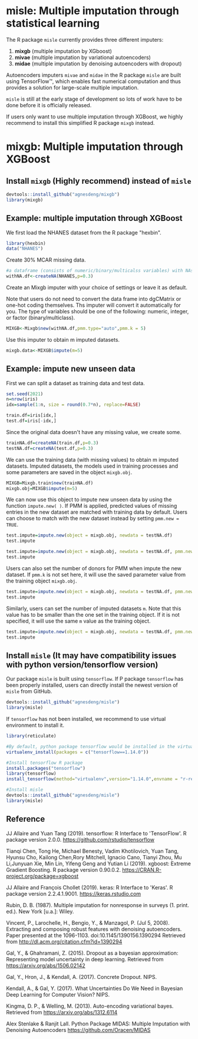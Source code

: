 # misle:  Multiple imputation through statistical learning

The R package `misle` currently provides three different imputers: 
1. **mixgb** (multiple imputation by XGboost)
2. **mivae** (multiple imputation by variational autoencoders)
3. **midae** (multiple imputation by denoising autoencoders with dropout)

Autoencoders imputers `mivae` and `midae` in the R package `misle` are built using TensorFlow™, which enables fast numerical computation and thus provides a solution for large-scale multiple imputation.

`misle` is still at the early stage of development so lots of work have to be done before it is officially released. 


If users only want to use multiple imputation through XGBoost, we highly recommend to install this simplified R package `mixgb` instead. 

# mixgb: Multiple imputation through XGBoost

## Install `mixgb` (Highly recommend) instead of  `misle`
```r
devtools::install_github("agnesdeng/mixgb")
library(mixgb)
```

## Example: multiple imputation through XGBoost

We first load the NHANES dataset from the R package "hexbin".
``` r
library(hexbin)
data("NHANES")
```

Create 30% MCAR missing data.
``` r
#a dataframe (consists of numeric/binary/multicalss variables) with NAs
withNA.df<-createNA(NHANES,p=0.3)
```

Create an Mixgb imputer with your choice of settings or leave it as default.

Note that users do not need to convert the data frame into dgCMatrix or one-hot coding themselves. Ths imputer will convert it automatically for you. The type of variables should be one of the following: numeric, integer, or factor (binary/multiclass).
``` r
MIXGB<-Mixgb$new(withNA.df,pmm.type="auto",pmm.k = 5)
```

Use this imputer to obtain m imputed datasets.
``` r
mixgb.data<-MIXGB$impute(m=5)
``` 
## Example: impute new unseen data
First we can split a dataset as training data and test data.
``` r
set.seed(2021)
n=nrow(iris)
idx=sample(1:n, size = round(0.7*n), replace=FALSE)

train.df=iris[idx,]
test.df=iris[-idx,]
```

Since the original data doesn't have any missing value, we create some.
``` r
trainNA.df=createNA(train.df,p=0.3)
testNA.df=createNA(test.df,p=0.3)
```

We can use the training data (with missing values) to obtain m imputed datasets. Imputed datasets, the models used in training processes and some parameters are saved in the object `mixgb.obj`.

``` r
MIXGB=Mixgb.train$new(trainNA.df)
mixgb.obj=MIXGB$impute(m=5)
```
We can now use this object to impute new unseen data by using the function `impute.new( )`.  If PMM is applied, predicted values of missing entries in the new dataset are matched with training data by default. Users can choose to match with the new dataset instead by setting `pmm.new = TRUE`.

``` r
test.impute=impute.new(object = mixgb.obj, newdata = testNA.df)
test.impute
```

``` r
test.impute=impute.new(object = mixgb.obj, newdata = testNA.df, pmm.new = TRUE)
test.impute
```
Users can also set the number of donors for PMM when impute the new dataset. If  `pmm.k` is not set here, it will use the saved parameter value from the training object  `mixgb.obj`.

``` r
test.impute=impute.new(object = mixgb.obj, newdata = testNA.df, pmm.new = TRUE, pmm.k=3)
test.impute
```

Similarly, users can set the number of imputed datasets `m`.  Note that this value has to be smaller than the one set in the training object. If it is not specified, it will use the same `m` value as the training object.

``` r
test.impute=impute.new(object = mixgb.obj, newdata = testNA.df, pmm.new = TRUE, m=4)
test.impute
```




## Install `misle` (It may have compatibility issues with python version/tensorflow version) 

Our package  `misle`  is built using `tensorflow`.  If P package  `tensorflow`  has been properly installed, users can directly install the newest version of  `misle`  from GitHub.

``` r
devtools::install_github("agnesdeng/misle")
library(misle)
```

If  `tensorflow` has not been installed, we recommend to use virtual environment to install it.

``` r
library(reticulate)

#By default, python package tensorflow would be installed in the virtual environment named 'r-reticulate' 
virtualenv_install(packages = c("tensorflow==1.14.0"))

#Install tensorflow R package
install.packages("tensorflow")
library(tensorflow)
install_tensorflow(method="virtualenv",version="1.14.0",envname = "r-reticulate")

#Install misle 
devtools::install_github("agnesdeng/misle")
library(misle)

```



## Reference
JJ Allaire and Yuan Tang (2019). tensorflow: R Interface to 'TensorFlow'. R package version 2.0.0. https://github.com/rstudio/tensorflow

Tianqi Chen, Tong He, Michael Benesty, Vadim Khotilovich, Yuan Tang, Hyunsu Cho, Kailong Chen,Rory Mitchell, Ignacio Cano, Tianyi Zhou, Mu Li,Junyuan Xie, Min Lin, Yifeng Geng and Yutian Li (2019). xgboost: Extreme Gradient Boosting. R package version 0.90.0.2. https://CRAN.R-project.org/package=xgboost

JJ Allaire and François Chollet (2019). keras: R Interface to 'Keras'. R package version 2.2.4.1.9001. https://keras.rstudio.com

Rubin, D. B. (1987). Multiple imputation for nonresponse in surveys (1. print. ed.). New York [u.a.]: Wiley.

Vincent, P., Larochelle, H., Bengio, Y., \& Manzagol, P. (Jul 5, 2008). Extracting and composing robust features with denoising autoencoders. Paper presented at the 1096-1103. doi:10.1145/1390156.1390294 Retrieved from http://dl.acm.org/citation.cfm?id=1390294

Gal, Y., \& Ghahramani, Z. (2015). Dropout as a bayesian approximation: Representing model uncertainty in deep learning. Retrieved from https://arxiv.org/abs/1506.02142

Gal, Y., Hron, J., & Kendall, A. (2017). Concrete Dropout. NIPS.

Kendall, A., & Gal, Y. (2017). What Uncertainties Do We Need in Bayesian Deep Learning for Computer Vision? NIPS.
 
Kingma, D. P., \& Welling, M. (2013). Auto-encoding variational bayes. Retrieved from https://arxiv.org/abs/1312.6114

Alex Stenlake & Ranjit Lall. Python Package MIDAS: Multiple Imputation with Denoising Autoencoders https://github.com/Oracen/MIDAS
